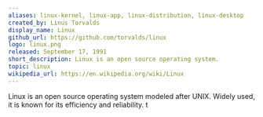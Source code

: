 ```yaml
---
aliases: linux-kernel, linux-app, linux-distribution, linux-desktop
created_by: Linus Torvalds
display_name: Linux
github_url: https://github.com/torvalds/linux
logo: linux.png
released: September 17, 1991
short_description: Linux is an open source operating system.
topic: linux
wikipedia_url: https://en.wikipedia.org/wiki/Linux
---
```

Linux is an open source operating system modeled after UNIX. Widely used, it is known for its efficiency and reliability.
t
